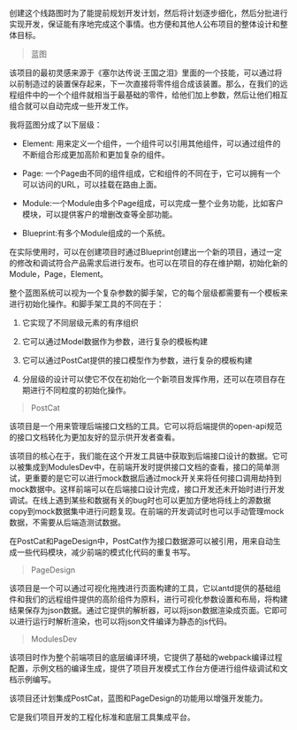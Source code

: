 创建这个线路图时为了能提前规划开发计划，然后将计划逐步细化，然后分批进行实现开发，保证能有序地完成这个事情。也方便和其他人公布项目的整体设计和整体目标。



> 蓝图

该项目的最初灵感来源于《塞尔达传说·王国之泪》里面的一个技能，可以通过将以前制造过的装置保存起来，下一次直接将零件组合成该装置。那么，在我们的远程组件中的一个个组件就相当于最基础的零件，给他们加上参数，然后让他们相互组合就可以自动完成一些开发工作。



我将蓝图分成了以下层级：

* Element: 用来定义一个组件，一个组件可以引用其他组件，可以通过组件的不断组合形成更加高阶和更加复杂的组件。

* Page: 一个Page由不同的组件组成，它和组件的不同在于，它可以拥有一个可以访问的URL，可以挂载在路由上面。

* Module:一个Module由多个Page组成，可以完成一整个业务功能，比如客户模块，可以提供客户的增删改查等全部功能。

* Blueprint:有多个Module组成的一个系统。



在实际使用时，可以在创建项目时通过Blueprint创建出一个新的项目，通过一定的修改和调试符合产品需求后进行发布。也可以在项目的存在维护期，初始化新的Module，Page，Element。



整个蓝图系统可以视为一个复杂参数的脚手架，它的每个层级都需要有一个模板来进行初始化操作。和脚手架工具的不同在于：

1. 它实现了不同层级元素的有序组织

2. 它可以通过Model数据作为参数，进行复杂的模板构建

3. 它可以通过PostCat提供的接口模型作为参数，进行复杂的模板构建

4. 分层级的设计可以使它不仅在初始化一个新项目发挥作用，还可以在项目存在期进行不同粒度的初始化操作。



> PostCat



该项目是一个用来管理后端接口文档的工具。它可以将后端提供的open-api规范的接口文档转化为更加友好的显示供开发者查看。



该项目的核心在于，我们能在这个开发工具链中获取到后端接口设计的数据。它可以被集成到ModulesDev中，在前端开发时提供接口文档的查看，接口的简单测试，更重要的是它可以进行mock数据后通过mock开关来将任何接口调用劫持到mock数据中。这样前端可以在后端接口设计完成，接口开发还未开始时进行开发调试。在线上遇到某些和数据有关的bug时也可以更加方便地将线上的源数据copy到mock数据集中进行问题复现。在前端的开发调试时也可以手动管理mock数据，不需要从后端造测试数据。



在PostCat和PageDesign中，PostCat作为接口数据源可以被引用，用来自动生成一些代码模块，减少前端的模式化代码的重复书写。



> PageDesign



该项目是一个可以通过可视化拖拽进行页面构建的工具，它以antd提供的基础组件和我们的远程组件提供的高阶组件为原料，进行可视化参数设置和布局，将构建结果保存为json数据。通过它提供的解析器，可以将json数据渲染成页面。它即可以进行运行时解析渲染，也可以将json文件编译为静态的js代码。



> ModulesDev



该项目时作为整个前端项目的底层编译环境，它提供了基础的webpack编译过程配置，示例文档的编译生成，提供了项目开发模式工作台方便进行组件级调试和文档示例编写。



该项目还计划集成PostCat，蓝图和PageDesign的功能用以增强开发能力。



它是我们项目开发的工程化标准和底层工具集成平台。

